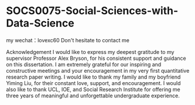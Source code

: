 # SOCS0075-Social-Sciences-with-Data-Science
my wechat：lovexc60  Don't hesitate to contact me

Acknowledgement 
I would like to express my deepest gratitude to my supervisor Professor Alex 
Bryson, for his consistent support and guidance on this dissertation. I am 
extremely grateful for our inspiring and constructive meetings and your 
encouragement in my very first quantitative research paper writing. 
I would like to thank my family and my boyfriend Yiming Liu, for their constant 
love, support, and encouragement.
I would also like to thank UCL, IOE, and Social Research Institute for offering me 
three years of meaningful and unforgettable undergraduate experience.
